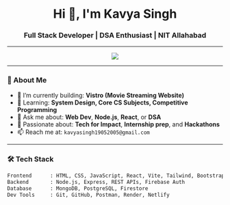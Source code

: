 <h1 align="center">Hi 👋, I'm Kavya Singh</h1>
<h3 align="center">Full Stack Developer | DSA Enthusiast | NIT Allahabad</h3>

---

<p align="center">
  <img src="https://readme-typing-svg.herokuapp.com?font=Fira+Code&size=24&duration=4000&pause=500&center=true&vCenter=true&width=600&height=50&lines=Full+Stack+Web+Developer;Building+ZestFuse+%7C+Drift+%7C+Vitsro;Loves+Problem+Solving+%26+Clean+UI+Designs;" />
</p>

---

### 🌟 About Me
- 🔭 I’m currently building: **Vistro (Movie Streaming Website)**   
- 🌱 Learning: **System Design, Core CS Subjects, Competitive Programming**
- 💬 Ask me about: **Web Dev**, **Node.js**, **React**, or **DSA**
- 🧠 Passionate about: **Tech for Impact**, **Internship prep**, and **Hackathons**
- 📫 Reach me at: `kavyasingh19052005@gmail.com`

---

### 🛠️ Tech Stack

```txt
Frontend      : HTML, CSS, JavaScript, React, Vite, Tailwind, Bootstrap
Backend       : Node.js, Express, REST APIs, Firebase Auth
Database      : MongoDB, PostgreSQL, Firestore
Dev Tools     : Git, GitHub, Postman, Render, Netlify
